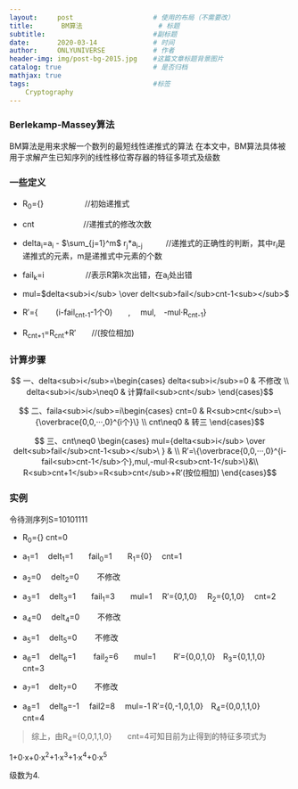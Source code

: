 ```yaml
---
layout:     post                    # 使用的布局（不需要改）
title:       BM算法                   # 标题 
subtitle:                           #副标题
date:       2020-03-14              # 时间
author:     ONLYUNIVERSE            # 作者
header-img: img/post-bg-2015.jpg    #这篇文章标题背景图片
catalog: true                       # 是否归档
mathjax: true
tags:                               #标签
    Cryptography
---
```


### Berlekamp-Massey算法

BM算法是用来求解一个数列的最短线性递推式的算法
在本文中，BM算法具体被用于求解产生已知序列的线性移位寄存器的特征多项式及级数

### 一些定义

- R<sub>0</sub>={}  &emsp;&emsp;&emsp;&emsp;&emsp;//初始递推式

- cnt &emsp;&emsp;&emsp;&emsp;&emsp;&emsp;//递推式的修改次数

- delta<sub>i</sub>=a<sub>i</sub> - $\sum_{j=1}^m$ r<sub>j</sub>*a<sub>i-j</sub>&emsp;&emsp;&emsp;//递推式的正确性的判断，其中r<sub>i</sub>是递推式的元素，m是递推式中元素的个数

- fail<sub>k</sub>=i&emsp;&emsp;&emsp;&emsp;&emsp; //表示R第k次出错，在a<sub>i</sub>处出错

- mul=$delta<sub>i</sub> \over delt<sub>fail</sub>cnt-1<sub></sub>$

- R′={ &emsp;&emsp;(i-fail<sub>cnt-1</sub>-1个0)&emsp;&emsp;, &emsp;mul,&emsp;-mul·R<sub>cnt-1</sub>}

- R<sub>cnt+1</sub>=R<sub>cnt</sub>+R′&emsp;&emsp;//(按位相加)

### 计算步骤

$$ 一、delta<sub>i</sub>=\begin{cases}
delta<sub>i</sub>=0 & 不修改 \\
delta<sub>i</sub>\neq0 & 计算fail<sub>cnt</sub>
\end{cases}$$

$$ 二、faila<sub>i</sub>=i\begin{cases}
cnt=0 & R<sub>cnt</sub>=\{\overbrace{0,0,···,0}^{i个}\} \\
cnt\neq0 & 转三
\end{cases}$$

$$ 三、cnt\neq0 \begin{cases}
mul={delta<sub>i</sub> \over delt<sub>fail</sub>cnt-1<sub></sub>\ } & \\
R′=\{\overbrace{0,0,···,0}^{i-fail<sub>cnt-1</sub>个},mul,-mul·R<sub>cnt-1</sub>\}&\\
R<sub>cnt+1</sub>=R<sub>cnt</sub>+R′(按位相加)
\end{cases}$$

### 实例

令待测序列S=10101111

- R<sub>0</sub>={} cnt=0

- a<sub>1</sub>=1 &emsp;delt<sub>1</sub>=1&emsp;&emsp;fail<sub>0</sub>=1&emsp;&emsp;R<sub>1</sub>={0} &emsp;cnt=1

- a<sub>2</sub>=0 &emsp;delt<sub>2</sub>=0 &emsp;&emsp;不修改

- a<sub>3</sub>=1 &emsp;delt<sub>3</sub>=1&emsp;&emsp;fail<sub>1</sub>=3&emsp;&emsp;mul=1&emsp; R′={0,1,0} &emsp;R<sub>2</sub>={0,1,0} &emsp;cnt=2

- a<sub>4</sub>=0 &emsp;delt<sub>4</sub>=0 &emsp;&emsp;不修改

- a<sub>5</sub>=1 &emsp;delt<sub>5</sub>=0 &emsp;&emsp;不修改

- a<sub>6</sub>=1 &emsp;delt<sub>6</sub>=1  &emsp;&emsp;fail<sub>2</sub>=6&emsp;&emsp;mul=1 &emsp;&emsp;R′={0,0,1,0}&emsp;R<sub>3</sub>={0,1,1,0}&emsp;&emsp;cnt=3

- a<sub>7</sub>=1 &emsp;delt<sub>7</sub>=0 &emsp;&emsp;不修改

- a<sub>8</sub>=1 &emsp;delt<sub>8</sub>=-1 &emsp;fail2=8 &emsp;mul=-1 R′={0,-1,0,1,0}&emsp;R<sub>4</sub>={0,0,1,1,0}&emsp;&emsp;cnt=4

>综上，由R<sub>4</sub>={0,0,1,1,0}&emsp;&emsp;cnt=4可知目前为止得到的特征多项式为

1+0·x+0·x<sup>2</sup>+1·x<sup>3</sup>+1·x<sup>4</sup>+0·x<sup>5</sup>

级数为4.
